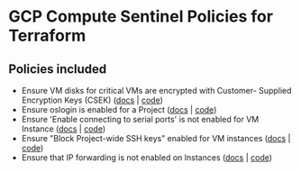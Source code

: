 # GCP Compute Sentinel Policies for Terraform

## Policies included

-  Ensure VM disks for critical VMs are encrypted with Customer- Supplied Encryption Keys (CSEK) ([docs](https://github.com/rclark/policy-library-gcp-compute-terraform-policies/blob/main/docs/policies/ensure-vm-disks-for-critical-vms-are-encrypted-with-customer-supplied-encryption-keys.md) | [code](https://github.com/rclark/policy-library-gcp-compute-terraform-policies/blob/main/policies/ensure-vm-disks-for-critical-vms-are-encrypted-with-customer-supplied-encryption-keys/ensure-vm-disks-for-critical-vms-are-encrypted-with-customer-supplied-encryption-keys.sentinel))
-  Ensure oslogin is enabled for a Project ([docs](https://github.com/rclark/policy-library-gcp-compute-terraform-policies/blob/main/docs/policies/ensure-oslogin-is-enabled-for-a-project.md) | [code](https://github.com/rclark/policy-library-gcp-compute-terraform-policies/blob/main/policies/ensure-oslogin-is-enabled-for-a-project/ensure-oslogin-is-enabled-for-a-project.sentinel))
-  Ensure 'Enable connecting to serial ports' is not enabled for VM Instance ([docs](https://github.com/rclark/policy-library-gcp-compute-terraform-policies/blob/main/docs/policies/enable-connecting-to-serial-ports-is-not-enabled-for-vm-instance.md) | [code](https://github.com/rclark/policy-library-gcp-compute-terraform-policies/blob/main/policies/enable-connecting-to-serial-ports-is-not-enabled-for-vm-instance/enable-connecting-to-serial-ports-is-not-enabled-for-vm-instance.sentinel))
-  Ensure "Block Project-wide SSH keys" enabled for VM instances ([docs](https://github.com/rclark/policy-library-gcp-compute-terraform-policies/blob/main/docs/policies/block-project-wide-ssh-keys-enabled-for-vm-instances.md) | [code](https://github.com/rclark/policy-library-gcp-compute-terraform-policies/blob/main/policies/block-project-wide-ssh-keys-enabled-for-vm-instances/block-project-wide-ssh-keys-enabled-for-vm-instances.sentinel))
-  Ensure that IP forwarding is not enabled on Instances ([docs](https://github.com/rclark/policy-library-gcp-compute-terraform-policies/blob/main/docs/policies/ensure-that-ip-forwarding-is-not-enabled-on-instances.md) | [code](https://github.com/rclark/policy-library-gcp-compute-terraform-policies/blob/main/policies/ensure-that-ip-forwarding-is-not-enabled-on-instances/ensure-that-ip-forwarding-is-not-enabled-on-instances.sentinel))
